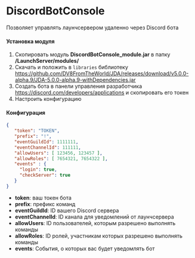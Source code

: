 # DiscordBotConsole

Позволяет управлять лаунчсервером удаленно через Discord бота

#### Установка модуля

1. Скопировать модуль **DiscordBotConsole_module.jar** в папку **/LaunchServer/modules/**
2. Скачать и положить в `libraries` библиотеку https://github.com/DV8FromTheWorld/JDA/releases/download/v5.0.0-alpha.9/JDA-5.0.0-alpha.9-withDependencies.jar
3. Создать бота в панели управления разработчика https://discord.com/developers/applications и скопировать его токен
4. Настроить конфигурацию

#### Конфигурация

```json
{
   "token": "TOKEN",
   "prefix": "!",
   "eventGuildId": 1111111,
   "eventChannelId": 111111,
   "allowUsers": [ 123456, 123457 ],
   "allowRoles": [ 7654321, 7654322 ],
   "events" : {
     "login": true,
     "checkServer": true
   }
}
```

- **token**: ваш токен бота
- **prefix**: префикс команд
- **eventGuildId**: ID вашего Discord сервера
- **eventChannelId**: ID канала для уведомлений от лаунчсервера
- **allowUsers**: ID пользователей, которым разрешено выполнять команды
- **allowRoles**: ID ролей, участникам которых разрешено выполнять команды
- **events**: События, о которых вас будет уведомлять бот